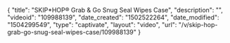 {
    "title": "SKIP*HOP&reg; Grab &amp; Go Snug Seal Wipes Case",
    "description": "",
    "videoid": "109988139",
    "date_created": "1502522264",
    "date_modified": "1504299549",
    "type": "captivate",
    "layout": "video",
    "url": "\/v\/skip-hop-grab-go-snug-seal-wipes-case\/109988139"
}
